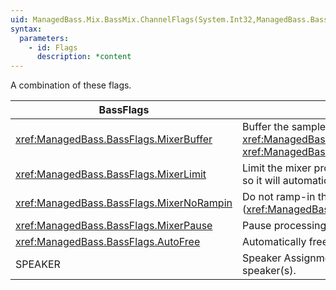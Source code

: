 ```yaml
---
uid: ManagedBass.Mix.BassMix.ChannelFlags(System.Int32,ManagedBass.BassFlags,ManagedBass.BassFlags)
syntax:
  parameters:
    - id: Flags
      description: *content
---
```


A combination of these flags.

BassFlags                                  | Description
-------------------------------------------|-------------
<xref:ManagedBass.BassFlags.MixerBuffer>   | Buffer the sample data, for use by <xref:ManagedBass.Mix.BassMix.ChannelGetData(System.Int32,System.IntPtr,System.Int32)> and <xref:ManagedBass.Mix.BassMix.ChannelGetLevel(System.Int32)> and <xref:ManagedBass.Mix.BassMix.ChannelGetLevel(System.Int32,System.Single[],System.Single,ManagedBass.LevelRetrievalFlags)>.
<xref:ManagedBass.BassFlags.MixerLimit>    | Limit the mixer processing to the amount of data available from this source. This flag can only be applied to one source per mixer, so it will automatically be removed from any other source of the same mixer.
<xref:ManagedBass.BassFlags.MixerNoRampin> | Do not ramp-in the start, including after seeking (<xref:ManagedBass.Mix.BassMix.ChannelSetPosition(System.Int32,System.Int64,ManagedBass.PositionFlags)>).
<xref:ManagedBass.BassFlags.MixerPause>    | Pause processing of the source.
<xref:ManagedBass.BassFlags.AutoFree>      | Automatically free the source channel when it ends.
SPEAKER                                    | Speaker Assignment Flags. If matrix mixing is enabled, then the matrix will be modified to place the source on the requested speaker(s).